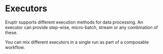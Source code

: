 # Executors

Eruptr supports different execution methods for data processing. An executor
can provide step-wise, micro-batch, stream or any combination of these.

You can mix different executors in a single run as part of a composable workflow.